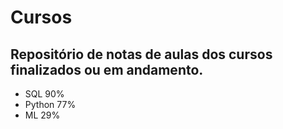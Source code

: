 # Cursos
## Repositório de notas de aulas dos cursos finalizados ou em andamento.

- SQL 90%
- Python 77%
- ML 29%
